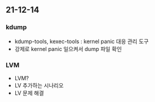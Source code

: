 ## 21-12-14
### kdump
- kdump-tools, kexec-tools : kernel panic 대응 관리 도구
- 강제로 kernel panic 일으켜서 dump 파일 확인

### LVM
- LVM?
- LV 추가하는 시나리오
- LV 문제 해결
